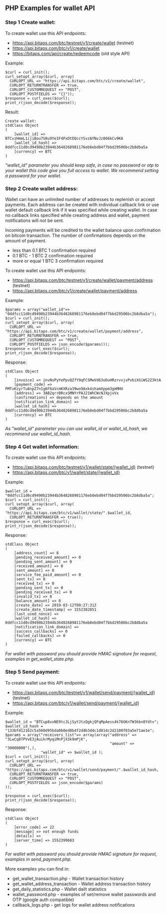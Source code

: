 ## PHP Examples for wallet API

### Step 1 Create wallet:

To create wallet use this API endpoints:

  - https://api.bitaps.com/btc/testnet/v1/create/wallet  (testnet)
  - https://api.bitaps.com/btc/v1/create/wallet
  - https://bitaps.com/api/create/redeemcode (old style API)
  
Example:

    $curl = curl_init();
    curl_setopt_array($curl, array(
      CURLOPT_URL => "https://api.bitaps.com/btc/v1/create/wallet",
      CURLOPT_RETURNTRANSFER => true,
      CURLOPT_CUSTOMREQUEST => "POST",
      CURLOPT_POSTFIELDS => "{}"));
    $response = curl_exec($curl);
    print_r(json_decode($response));

Result:

    Create wallet:
    stdClass Object
    (
        [wallet_id] => BTCvzHmmL1ijiBou7U8u9Ye1F4PxDtDQccYSvzAYNvJz866kCv9KA
        [wallet_id_hash] => 0ddfcc11d0cd9490b23944b3648268981176eb8ebd04f7bbd29506bc2b8dba5a
        [currency] => BTC
    )
    
_"wallet_id" parameter you should keep safe, in case no password or otp to your wallet this code give you
 full access to wallet. We recommend setting a password for your wallet._

### Step 2 Create wallet address:

Wallet can have an unlimited number of addresses to replenish or accept payments. Each address can be created with
individual callback link or use wallet default callback link if it was specified while creating wallet. In case no
callback links specified while creating address and wallet, payment notifications will not be sent.

Incoming payments will be credited to the wallet balance upon confirmation on bitcoin transaction. The number of 
confirmations depends on the amount of payment.

  - less than 0.1 BTC  1 confirmation required 
  - 0.1 BTC - 1 BTC  2 confirmation required 
  - more or equal 1 BTC 3 confirmation required 
  
To create wallet use this API endpoints:

  - https://api.bitaps.com/btc/testnet/v1/create/wallet/payment/address  (testnet)
  - https://api.bitaps.com/btc/v1/create/wallet/payment/address
  
Example:
  
    $params = array("wallet_id"=> "0ddfcc11d0cd9490b23944b3648268981176eb8ebd04f7bbd29506bc2b8dba5a");
    $curl = curl_init();
    curl_setopt_array($curl, array(
      CURLOPT_URL => "https://api.bitaps.com/btc/v1/create/wallet/payment/address",
      CURLOPT_RETURNTRANSFER => true,
      CURLOPT_CUSTOMREQUEST => "POST",
      CURLOPT_POSTFIELDS => json_encode($params)));
    $response = curl_exec($curl);
    print_r(json_decode($response));
Response:

    stdClass Object
    (
        [invoice] => invNsPyYePpvQZfY9qFCSMwVd63oDuHRzrvvjsPvbiXGiWS2Z3ktA
        [payment_code] => PMTvKzyrTu8npZ7n1g6F6aVcmKXRza39wo9Axk4shamXppm3gmMHU
        [address] => 3AB2qrrBRcxSMNYrPAJ21WhCWcNJXpjvVx
        [confirmations] => depends on the amount
        [notification_link_domain] => 
        [wallet_id_hash] => 0ddfcc11d0cd9490b23944b3648268981176eb8ebd04f7bbd29506bc2b8dba5a
        [currency] => BTC
    )

_As "wallet_id" parameter you can use wallet_id or wallet_id_hash, we recommend use wallet_id_hash._


### Step 4 Get wallet information:

To create wallet use this API endpoints:

  - https://api.bitaps.com/btc/testnet/v1/wallet/state/{wallet_id}  (testnet)
  - https://api.bitaps.com/btc/v1/wallet/state/{wallet_id}

Example:

    $wallet_id = "0ddfcc11d0cd9490b23944b3648268981176eb8ebd04f7bbd29506bc2b8dba5a";
    $curl = curl_init();
    curl_setopt_array($curl, array(
      CURLOPT_URL => "https://api.bitaps.com/btc/v1/wallet/state/".$wallet_id,
      CURLOPT_RETURNTRANSFER => true));
    $response = curl_exec($curl);
    print_r(json_decode($response));
    
Response:

    stdClass Object
    (
        [address_count] => 8
        [pending_received_amount] => 0
        [pending_sent_amount] => 0
        [received_amount] => 0
        [sent_amount] => 0
        [service_fee_paid_amount] => 0
        [sent_tx] => 0
        [received_tx] => 0
        [pending_sent_tx] => 0
        [pending_received_tx] => 0
        [invalid_tx] => 0
        [balance_amount] => 0
        [create_date] => 2019-03-12T09:27:31Z
        [create_date_timestamp] => 1552382851
        [last_used_nonce] => 
        [wallet_id_hash] => 0ddfcc11d0cd9490b23944b3648268981176eb8ebd04f7bbd29506bc2b8dba5a
        [notification_link_domain] => 
        [success_callbacks] => 0
        [failed_callbacks] => 0
        [currency] => BTC
    )

_For wallet with password you should provide HMAC signature for request, examples in get_wallet_state.php._


### Step 5 Send payment:

To create wallet use this API endpoints:

  - https://api.bitaps.com/btc/testnet/v1/wallet/send/payment/{wallet_id}  (testnet)
  - https://api.bitaps.com/btc/v1/wallet/send/payment/{wallet_id}

Example:

    $wallet_id = "BTCup8vxNE9tcJLjSyYJtzQgkjQFqMpAess4k76GKnTW3kbn8Ydtv";
    $wallet_id_hash = "133bfd12162c5a560d95bda0b0ed8b4f2d4b3d4c1d814c2d2100f03a5e71ae1e";
    $params = array("receivers_list"=> array(array("address" => "3LwCq87PVvE3jAuikrMyqiMnPjX3k9mPjK",
                                                   "amount" =>  "30000000"),),
                    "wallet_id" => $wallet_id );
    $curl = curl_init();
    curl_setopt_array($curl, array(
      CURLOPT_URL => "https://api.bitaps.com/btc/v1/wallet/send/payment/".$wallet_id_hash,
      CURLOPT_RETURNTRANSFER => true,
      CURLOPT_CUSTOMREQUEST => "POST",
      CURLOPT_POSTFIELDS => json_encode($params)
    ));
    
    $response = curl_exec($curl);
    print_r(json_decode($response));
    
Response:

    stdClass Object
    (
        [error_code] => 22
        [message] => not enough funds
        [details] => 
        [server_time] => 1552399683
    )


_For wallet with password you should provide HMAC signature for request, examples in send_payment.php._


More examples you can find in:

  - get_wallet_transaction.php  - Wallet transaction history
  - get_wallet_address_transaction - Wallet address transaction history
  - get_daily_statistics.php - Wallet dailt statistics
  - wallet_password.php - examples of set/remove wallet passwords and OTP (google auth compatible)
  - callback_logs.php - get logs for wallet address notifications
  